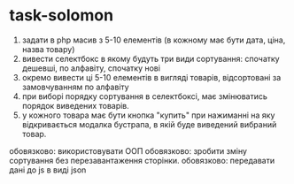# task-solomon

1. задати в php масив з 5-10 елементів (в кожному має бути дата, ціна, назва товару)
2. вивести селектбокс в якому будуть три види сортування: спочатку дешевші, по алфавіту, спочатку нові
3. окремо вивести ці 5-10 елементів в вигляді товарів, відсортовані за замовчуванням по алфавіту
4. при виборі порядку сортування в селектбоксі, має змінюватись порядок виведених товарів.
5. у кожного товара має бути кнопка "купить" при нажиманні на яку відкривається модалка бустрапа, в якій буде виведений вибраний товар.

обовязково: використовувати ООП обовязково: зробити зміну сортування без перезавантаження сторінки. обовязково: передавати дані до js в виді json
